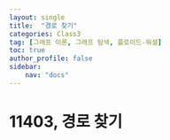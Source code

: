 ```yaml
---
layout: single
title:  "경로 찾기"
categories: Class3
tag: [그래프 이론, 그래프 탐색, 플로이드-워셜]
toc: true
author_profile: false
sidebar: 
    nav: "docs"
---
```


# 11403, 경로 찾기
